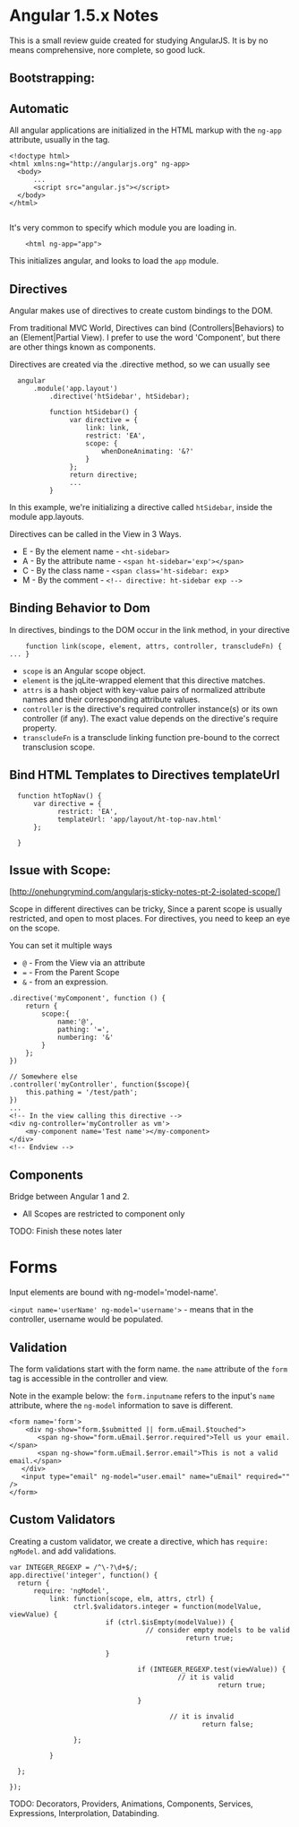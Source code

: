 Angular 1.5.x Notes
===============

This is a small review guide created for studying AngularJS. It is by no means comprehensive, nore complete, so good luck.

Bootstrapping:
-------------

Automatic
---------
All angular applications are initialized in the HTML markup with the `ng-app` attribute, usually in the <html> tag.

```
<!doctype html>
<html xmlns:ng="http://angularjs.org" ng-app>
  <body>
      ...
      <script src="angular.js"></script>
  </body>
</html>
            
```

It's very common to specify which module you are loading in.

```
    <html ng-app="app">
```

This initializes angular, and looks to load the `app` module.

Directives
----------

Angular makes use of directives to create custom bindings to the DOM.

From traditional MVC World, Directives can bind (Controllers|Behaviors) to an (Element|Partial View). 
I prefer to use the word 'Component', but there are other things known as components.

Directives are created via the .directive method, so we can usually see

```
  angular
      .module('app.layout')
          .directive('htSidebar', htSidebar);
          
          function htSidebar() {
               var directive = {
                   link: link,
                   restrict: 'EA',
                   scope: {
                       whenDoneAnimating: '&?'
                   }
               };
               return directive;
               ...
          }
```

In this example, we're initializing a directive called `htSidebar`, inside the module app.layouts.

Directives can be called in the View in 3 Ways.

* E - By the element name - `<ht-sidebar>`
* A - By the attribute name - `<span ht-sidebar='exp'></span>`
* C - By the class name - `<span class='ht-sidebar: exp`></span>
* M - By the comment - `<!-- directive: ht-sidebar exp -->`

Binding Behavior to Dom
-----------------------

In directives, bindings to the DOM occur in the link method, in your directive
```
    function link(scope, element, attrs, controller, transcludeFn) { ... }
```

* `scope` is an Angular scope object.
* `element` is the jqLite-wrapped element that this directive matches.
* `attrs` is a hash object with key-value pairs of normalized attribute names and their corresponding attribute values.
* `controller` is the directive's required controller instance(s) or its own controller (if any). The exact value depends on the directive's require property.
* `transcludeFn` is a transclude linking function pre-bound to the correct transclusion scope.

Bind HTML Templates to Directives templateUrl 
---------------------------------------------

```
  function htTopNav() {
      var directive = {
            restrict: 'EA',
            templateUrl: 'app/layout/ht-top-nav.html'
      };
      
  }
```
Issue with Scope:
-----------------
[http://onehungrymind.com/angularjs-sticky-notes-pt-2-isolated-scope/]

Scope in different directives can be tricky, Since a parent scope is usually restricted, and open to most places. For directives, you need to keep an eye on the scope.

You can set it multiple ways

* `@` - From the View via an attribute
* `=` - From the Parent Scope
* `&` - from an expression.

```
.directive('myComponent', function () {
    return {
        scope:{
            name:'@',
            pathing: '=',
            numbering: '&'
        }       
    }; 
})

// Somewhere else
.controller('myController', function($scope){
    this.pathing = '/test/path';
})
...
<!-- In the view calling this directive -->
<div ng-controller='myController as vm'>
    <my-component name='Test name'></my-component>
</div>
<!-- Endview -->
```

Components
----------

Bridge between Angular 1 and 2. 

* All Scopes are restricted to component only

TODO: Finish these notes later

Forms
=====

Input elements are bound with ng-model='model-name'. 

`<input name='userName' ng-model='username'>` - means that in the controller, username would be populated.

Validation
----------

The form validations start with the form name. the `name` attribute of the `form` tag is accessible in the controller and view. 

Note in the example below: the `form.inputname` refers to the input's `name` attribute, where the `ng-model` information to save is different.
```
<form name='form'>
    <div ng-show="form.$submitted || form.uEmail.$touched">
       <span ng-show="form.uEmail.$error.required">Tell us your email.</span>
       <span ng-show="form.uEmail.$error.email">This is not a valid email.</span>
   </div>
   <input type="email" ng-model="user.email" name="uEmail" required="" />
</form>
```

Custom Validators
-----------------

Creating a custom validator, we create a directive, which has `require: ngModel`. and add validations. 

```
var INTEGER_REGEXP = /^\-?\d+$/;
app.directive('integer', function() {
  return {
      require: 'ngModel',
          link: function(scope, elm, attrs, ctrl) {
                ctrl.$validators.integer = function(modelValue, viewValue) {
                        if (ctrl.$isEmpty(modelValue)) {
                                  // consider empty models to be valid
                                            return true;
                                                    
                        }
                        
                                if (INTEGER_REGEXP.test(viewValue)) {
                                          // it is valid
                                                    return true;
                                                            
                                }
                                
                                        // it is invalid
                                                return false;
                                                      
                };
                    
          }
            
  };
  
});
```



TODO: Decorators, Providers, Animations, Components, Services, Expressions, Interprolation, Databinding.
